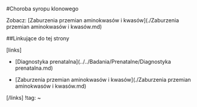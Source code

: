 #Choroba syropu klonowego

Zobacz: [Zaburzenia przemian aminokwasów i kwasów](./Zaburzenia przemian aminokwasów i kwasów.md)





##Linkujące do tej strony

[links]

- [Diagnostyka prenatalna](../../Badania/Prenatalne/Diagnostyka prenatalna.md)

- [Zaburzenia przemian aminokwasów i kwasów](./Zaburzenia przemian aminokwasów i kwasów.md)


[/links]
!tag:
~

